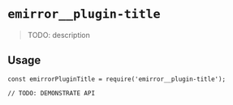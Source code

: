 # `emirror__plugin-title`

> TODO: description

## Usage

```
const emirrorPluginTitle = require('emirror__plugin-title');

// TODO: DEMONSTRATE API
```
